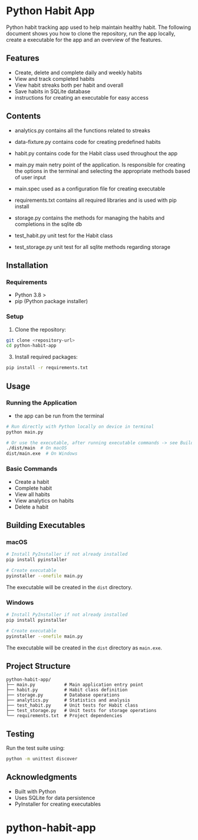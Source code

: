 # Python Habit App

Python habit tracking app used to help maintain healthy habit. The following document shows you how to clone the repository, run the app locally, create a executable for the app and an overview of the features.

## Features

- Create, delete and complete daily and weekly habits
- View and track completed habits
- View habit streaks both per habit and overall
- Save habits in SQLite database
- instructions for creating an executable for easy access

## Contents

- analytics.py
  contains all the functions related to streaks

- data-fixture.py
  contains code for creating predefined habits

- habit.py
  contains code for the Habit class used throughout the app

- main.py
  main netry point of the application. Is responsible for creating the options in the terminal and selecting the appropriate methods based of user input

- main.spec
  used as a configuration file for creating executable

- requirements.txt
  contains all required libraries and is used with pip install

- storage.py
  contains the methods for managing the habits and completions in the sqlite db

- test_habit.py
  unit test for the Habit class

- test_storage.py
  unit test for all sqlite methods regarding storage

## Installation

### Requirements

- Python 3.8 >
- pip (Python package installer)

### Setup

1. Clone the repository:
```bash
git clone <repository-url>
cd python-habit-app
```

3. Install required packages:
```bash
pip install -r requirements.txt
```

## Usage

### Running the Application

- the app can be run from the terminal

```bash 
# Run directly with Python locally on device in terminal
python main.py

# Or use the executable, after running executable commands -> see Building Executables
./dist/main  # On macOS
dist/main.exe  # On Windows
```

### Basic Commands

- Create a habit
- Complete habit
- View all habits
- View analytics on habits
- Delete a habit

## Building Executables

### macOS

```bash
# Install PyInstaller if not already installed
pip install pyinstaller

# Create executable
pyinstaller --onefile main.py
```

The executable will be created in the `dist` directory.

### Windows

```bash
# Install PyInstaller if not already installed
pip install pyinstaller

# Create executable
pyinstaller --onefile main.py
```

The executable will be created in the `dist` directory as `main.exe`.

## Project Structure

```
python-habit-app/
├── main.py           # Main application entry point
├── habit.py          # Habit class definition
├── storage.py        # Database operations
├── analytics.py      # Statistics and analysis
├── test_habit.py     # Unit tests for Habit class
├── test_storage.py   # Unit tests for storage operations
└── requirements.txt  # Project dependencies
```

## Testing

Run the test suite using:

```bash
python -m unittest discover
```

## Acknowledgments

- Built with Python
- Uses SQLite for data persistence
- PyInstaller for creating executables
# python-habit-app
